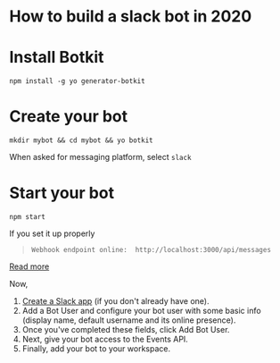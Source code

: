 # How to build a slack bot in 2020

# Install Botkit
```
npm install -g yo generator-botkit
```

# Create your bot
```
mkdir mybot && cd mybot && yo botkit
```
When asked for messaging platform, select `slack`

# Start your bot
```
npm start
```
If you set it up properly
> `Webhook endpoint online:  http://localhost:3000/api/messages`

[Read more](https://botkit.ai/getstarted.html)


Now,

1. [Create a Slack app](https://api.slack.com/apps/new) (if you don't already have one).
1. Add a Bot User and configure your bot user with some basic info (display name, default username and its online presence).
1. Once you've completed these fields, click Add Bot User.
1. Next, give your bot access to the Events API.
1. Finally, add your bot to your workspace.